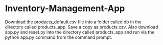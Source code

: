 # Inventory-Management-App
Download the products_default.csv file into a folder called db in the directory called products_app.
Save a copy as products.csv.
Also download app.py and reset.py into the directory called products_app and run via the python app.py command from the command prompt.
